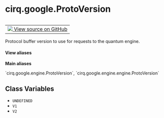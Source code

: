 <div itemscope itemtype="http://developers.google.com/ReferenceObject">
<meta itemprop="name" content="cirq.google.ProtoVersion" />
<meta itemprop="path" content="Stable" />
<meta itemprop="property" content="UNDEFINED"/>
<meta itemprop="property" content="V1"/>
<meta itemprop="property" content="V2"/>
</div>

# cirq.google.ProtoVersion

<!-- Insert buttons and diff -->

<table class="tfo-notebook-buttons tfo-api" align="left">

<td>
  <a target="_blank" href="https://github.com/quantumlib/cirq/tree/master/cirq/google/engine/engine.py">
    <img src="https://www.tensorflow.org/images/GitHub-Mark-32px.png" />
    View source on GitHub
  </a>
</td>
</table>



Protocol buffer version to use for requests to the quantum engine.

<section class="expandable">
  <h4 class="showalways">View aliases</h4>
  <p>
<b>Main aliases</b>
<p>`cirq.google.engine.ProtoVersion`, `cirq.google.engine.engine.ProtoVersion`</p>
</p>
</section>

<!-- Placeholder for "Used in" -->


## Class Variables

* `UNDEFINED` <a id="UNDEFINED"></a>
* `V1` <a id="V1"></a>
* `V2` <a id="V2"></a>
